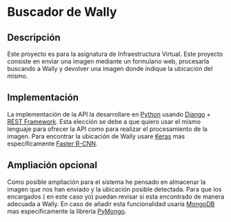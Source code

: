 # Buscador de Wally
## Descripción
Este proyecto es para la asignatura de Infraestructura Virtual. Este proyecto consiste en enviar una imagen mediante un formulario web, procesarla buscando a Wally y devolver una imagen donde indique la ubicación del mismo. 
## Implementación
La implementación de la API la desarrollare en [Python](https://www.python.org) usando [Django](www.djangoproject.com) + [REST Framework](https://www.django-rest-framework.org/). Esta elección se debe a que quiero usar el mismo lenguaje para ofrecer la API como para realizar el procesamiento de la imagen. Para encontrar la ubicación de Wally usare [Keras](https://keras.io/) mas específicamente [Faster R-CNN](https://towardsdatascience.com/faster-r-cnn-object-detection-implemented-by-keras-for-custom-data-from-googles-open-images-125f62b9141a).

## Ampliación opcional

Como posible ampliación para el sistema he pensado en almacenar la imagen que nos han enviado y la ubicación posible detectada. Para que los encargados ( en este caso yo)  puedan revisar si esta encontrado de manera adecuada a Wally. En caso de añadir esta funcionalidad usaría [MongoDB](https://www.mongodb.com/es) mas específicamente la librería [PyMongo](https://api.mongodb.com/python/current/).